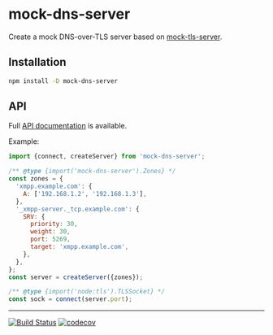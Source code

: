 # mock-dns-server

Create a mock DNS-over-TLS server based on
[mock-tls-server](https://github.com/hildjj/mock-tls-server/).

## Installation

```sh
npm install -D mock-dns-server
```

## API

Full [API documentation](http://hildjj.github.io/mock-dns-server/) is available.

Example:

```js
import {connect, createServer} from 'mock-dns-server';

/** @type {import('mock-dns-server').Zones} */
const zones = {
  'xmpp.example.com': {
    A: ['192.168.1.2', '192.168.1.3'],
  },
  '_xmpp-server._tcp.example.com': {
    SRV: {
      priority: 30,
      weight: 30,
      port: 5269,
      target: 'xmpp.example.com',
    },
  },
};
const server = createServer({zones});

/** @type {import('node:tls').TLSSocket} */
const sock = connect(server.port);
```

---
[![Build Status](https://github.com/hildjj/mock-dns-server/workflows/Tests/badge.svg)](https://github.com/hildjj/mock-dns-server/actions?query=workflow%3ATests)
[![codecov](https://codecov.io/gh/hildjj/mock-dns-server/graph/badge.svg?token=DV71ZVU6K3)](https://codecov.io/gh/hildjj/mock-dns-server)
